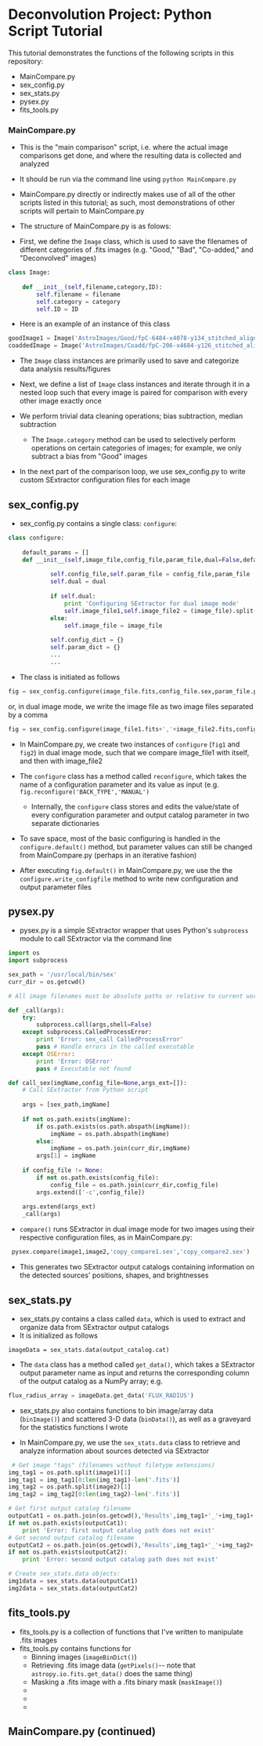 # Deconvolution Project: Python Script Tutorial

This tutorial demonstrates the functions of the following scripts in this repository:

- MainCompare.py
- sex_config.py
- sex_stats.py
- pysex.py
- fits_tools.py


### MainCompare.py

* This is the "main comparison" script, i.e. where the actual image comparisons get done, and where the resulting data is collected and analyzed
* It should be run via the command line using ```python MainCompare.py```
* MainCompare.py directly or indirectly makes use of all of the other scripts listed in this tutorial; as such, most demonstrations of other scripts will pertain to MainCompare.py
* The structure of MainCompare.py is as folows:

* First, we define the ```Image``` class, which is used to save the filenames of different categories of .fits images (e.g. "Good," "Bad", "Co-added," and "Deconvolved" images)
``` python
class Image:
    
    def __init__(self,filename,category,ID):
        self.filename = filename
        self.category = category
        self.ID = ID
```
* Here is an example of an instance of this class
``` python
goodImage1 = Image('AstroImages/Good/fpC-6484-x4078-y134_stitched_alignCropped.fits','Good','1')
coaddedImage = Image('AstroImages/Coadd/fpC-206-x4684-y126_stitched_alignCropped-COADD.fits','Coadded','')
```
* The ```Image``` class instances are primarily used to save and categorize data analysis results/figures

* Next, we define a list of ```Image``` class instances and iterate through it in a nested loop such that every image is paired for comparison with every other image exactly once
* We perform trivial data cleaning operations; bias subtraction, median subtraction
    * The ```Image.category``` method can be used to selectively perform operations on certain categories of images; for example, we only subtract a bias from "Good" images
* In the next part of the comparison loop, we use sex_config.py to write custom SExtractor configuration files for each image

## sex_config.py

* sex_config.py contains a single class: ```configure```:
``` python
class configure:
    
    default_params = []
    def __init__(self,image_file,config_file,param_file,dual=False,default_params=default_params):
            
            self.config_file,self.param_file = config_file,param_file
            self.dual = dual
            
            if self.dual:
                print 'Configuring SExtractor for dual image mode'
                self.image_file1,self.image_file2 = (image_file).split(',')
            else:
                self.image_file = image_file
                    
            self.config_dict = {}
            self.param_dict = {}
            ...
            ...
```
* The class is initiated as follows
``` python
fig = sex_config.configure(image_file.fits,config_file.sex,param_file.param)
```
or, in dual image mode, we write the image file as two image files separated by a comma
``` python
fig = sex_config.configure(image_file1.fits+','+image_file2.fits,config_file.sex,param_file.param,dual=True)
```
* In MainCompare.py, we create two instances of ```configure``` (```fig1``` and ```fig2```) in dual image mode, such that we compare image_file1 with itself, and then with image_file2
* The ```configure``` class has a method called ```reconfigure```, which takes the name of a configuration parameter and its value as input (e.g. ```fig.reconfigure('BACK_TYPE','MANUAL')```
    * Internally, the ```configure``` class stores and edits the value/state of every configuration parameter and output catalog parameter in two separate dictionaries
* To save space, most of the basic configuring is handled in the ```configure.default()``` method, but parameter values can still be changed from MainCompare.py (perhaps in an iterative fashion) 

* After executing ```fig.default()``` in MainCompare.py, we use the the ```configure.write_configfile``` method to write new configuration and output parameter files

## pysex.py

* pysex.py is a simple SExtractor wrapper that uses Python's ```subprocess``` module to call SExtractor via the command line
``` python
import os
import subprocess

sex_path = '/usr/local/bin/sex'
curr_dir = os.getcwd()

# All image filenames must be absolute paths or relative to current working directory

def _call(args):
    try:
        subprocess.call(args,shell=False)
    except subprocess.CalledProcessError:
        print 'Error: sex_call CalledProcessError'
        pass # Handle errors in the called executable
    except OSError:
        print 'Error: OSError'
        pass # Executable not found

def call_sex(imgName,config_file=None,args_ext=[]):
    # Call SExtractor from Python script
    
    args = [sex_path,imgName]
    
    if not os.path.exists(imgName):
        if os.path.exists(os.path.abspath(imgName)):
            imgName = os.path.abspath(imgName)
        else:
            imgName = os.path.join(curr_dir,imgName)
        args[1] = imgName
        
    if config_file != None:
        if not os.path.exists(config_file):
            config_file = os.path.join(curr_dir,config_file)
        args.extend(['-c',config_file])
        
    args.extend(args_ext)
    _call(args)
```
*  ```compare()``` runs SExtractor in dual image mode for two images using their respective configuration files, as in MainCompare.py:
``` python
 pysex.compare(image1,image2,'copy_compare1.sex','copy_compare2.sex')
```
* This generates two SExtractor output catalogs containing information on the detected sources' positions, shapes, and brightnesses

## sex_stats.py

* sex_stats.py contains a class called ```data```, which is used to extract and organize data from SExtractor output catalogs
* It is initialized as follows
```
imageData = sex_stats.data(output_catalog.cat)
```
* The ```data``` class has a method called ```get_data()```, which takes a SExtractor output parameter name as input and returns the corresponding column of the output catalog as a NumPy array; e.g.
``` python
flux_radius_array = imageData.get_data('FLUX_RADIUS')
```
* sex_stats.py also contains functions to bin image/array data (```binImage()```) and scattered 3-D data (```binData()```), as well as a graveyard for the statistics functions I wrote

* In MainCompare.py, we use the ```sex_stats.data``` class to retrieve and analyze information about sources detected via SExtractor
``` python
 # Get image "tags" (filenames without filetype extensions)
img_tag1 = os.path.split(image1)[1]
img_tag1 = img_tag1[0:len(img_tag1)-len('.fits')]
img_tag2 = os.path.split(image2)[1]
img_tag2 = img_tag2[0:len(img_tag2)-len('.fits')]

# Get first output catalog filename
outputCat1 = os.path.join(os.getcwd(),'Results',img_tag1+'_'+img_tag1+'_compare.cat')
if not os.path.exists(outputCat1):
    print 'Error: first output catalog path does not exist'
# Get second output catalog filename
outputCat2 = os.path.join(os.getcwd(),'Results',img_tag1+'_'+img_tag2+'_compare.cat')
if not os.path.exists(outputCat2):
    print 'Error: second output catalog path does not exist'

# Create sex_stats.data objects:
img1data = sex_stats.data(outputCat1)
img2data = sex_stats.data(outputCat2)
```

## fits_tools.py

* fits_tools.py is a collection of functions that I've written to manipulate .fits images
* fits_tools.py contains functions for
    * Binning images (```imageBinDict()```)
    * Retrieving .fits image data (```getPixels()```-- note that ```astropy.io.fits.get_data()``` does the same thing)
    * Masking a .fits image with a .fits binary mask (```maskImage()```)
    * 
    * 
    * 
## MainCompare.py (continued)


